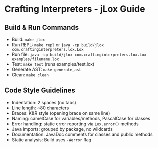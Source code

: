 # Crafting Interpreters - jLox Guide

## Build & Run Commands
- Build: `make jlox`
- Run REPL: `make repl` or `java -cp build/jlox com.craftinginterpreters.lox.Lox`
- Run file: `java -cp build/jlox com.craftinginterpreters.lox.Lox examples/filename.lox`
- Test: `make test` (runs examples/test.lox)
- Generate AST: `make generate_ast`
- Clean: `make clean`

## Code Style Guidelines
- Indentation: 2 spaces (no tabs)
- Line length: ~80 characters
- Braces: K&R style (opening brace on same line)
- Naming: camelCase for variables/methods, PascalCase for classes
- Error handling: static error reporting via `Lox.error()` methods
- Java imports: grouped by package, no wildcards
- Documentation: JavaDoc comments for classes and public methods
- Static analysis: Build uses `-Werror` flag